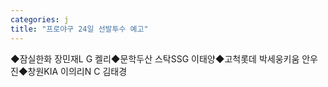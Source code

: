 ```yaml
---
categories: j
title: "프로야구 24일 선발투수 예고"
---
```

◆잠실한화 장민재L G 켈리◆문학두산 스탁SSG 이태양◆고척롯데 박세웅키움 안우진◆창원KIA 이의리N C 김태경